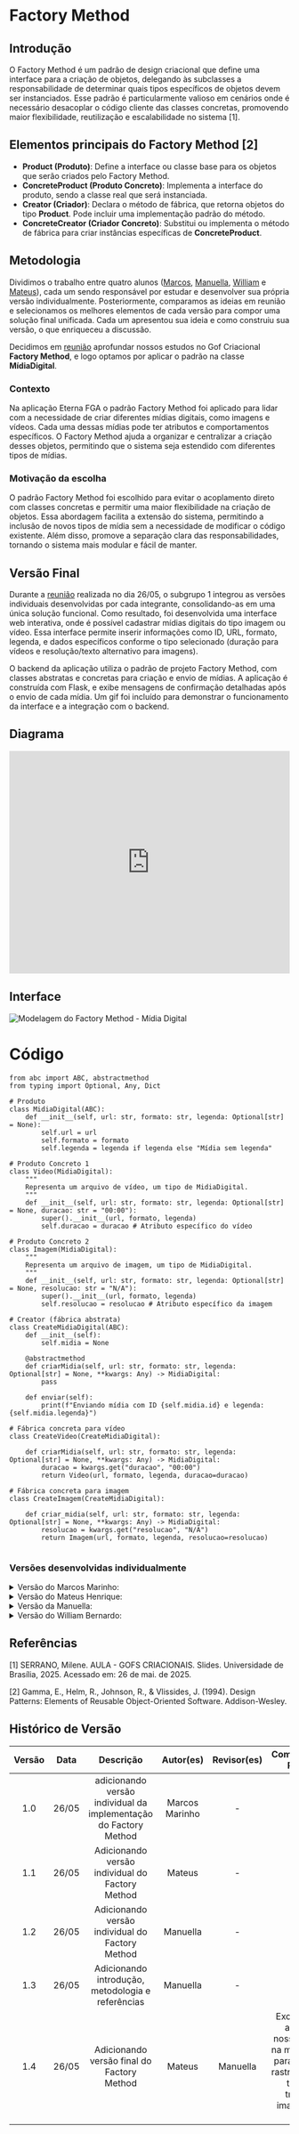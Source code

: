 # Factory Method

## Introdução
O Factory Method é um padrão de design criacional que define uma interface para a criação de objetos, delegando às subclasses a responsabilidade de determinar quais tipos específicos de objetos devem ser instanciados. Esse padrão é particularmente valioso em cenários onde é necessário desacoplar o código cliente das classes concretas, promovendo maior flexibilidade, reutilização e escalabilidade no sistema [1].

## Elementos principais do Factory Method [2]

- **Product (Produto)**: Define a interface ou classe base para os objetos que serão criados pelo Factory Method.
- **ConcreteProduct (Produto Concreto)**: Implementa a interface do produto, sendo a classe real que será instanciada.
- **Creator (Criador)**: Declara o método de fábrica, que retorna objetos do tipo **Product**. Pode incluir uma implementação padrão do método.
- **ConcreteCreator (Criador Concreto)**: Substitui ou implementa o método de fábrica para criar instâncias específicas de **ConcreteProduct**. 

## Metodologia

Dividimos o trabalho entre quatro alunos ([Marcos](https://github.com/devMarcosVM), [Manuella](https://github.com/manuvaladares), [William](https://github.com/willxbernardo) e [Mateus](https://github.com/Mateushqms)), cada um sendo responsável por estudar e desenvolver sua própria versão individualmente. Posteriormente, comparamos as ideias em reunião e selecionamos os melhores elementos de cada versão para compor uma solução final unificada. Cada um apresentou sua ideia e como construiu sua versão, o que enriqueceu a discussão.

Decidimos em [reunião](../../AtasDeReunião/reuniao2305.md) aprofundar nossos estudos no Gof Criacional **Factory Method**, e logo optamos por aplicar o padrão na classe **MídiaDigital**.

### Contexto

Na aplicação Eterna FGA o padrão Factory Method foi aplicado para lidar com a necessidade de criar diferentes mídias digitais, como imagens e vídeos. Cada uma dessas mídias pode ter atributos e comportamentos específicos. O Factory Method ajuda a organizar e centralizar a criação desses objetos, permitindo que o sistema seja estendido com diferentes tipos de mídias.

### Motivação da escolha
O padrão Factory Method foi escolhido para evitar o acoplamento direto com classes concretas e permitir uma maior flexibilidade na criação de objetos. Essa abordagem facilita a extensão do sistema, permitindo a inclusão de novos tipos de mídia sem a necessidade de modificar o código existente. Além disso, promove a separação clara das responsabilidades, tornando o sistema mais modular e fácil de manter.

## Versão Final

Durante a [reunião](../../AtasDeReunião/reuniao2605.md) realizada no dia 26/05, o subgrupo 1 integrou as versões individuais desenvolvidas por cada integrante, consolidando-as em uma única solução funcional. Como resultado, foi desenvolvida uma interface web interativa, onde é possível cadastrar mídias digitais do tipo imagem ou vídeo. Essa interface permite inserir informações como ID, URL, formato, legenda, e dados específicos conforme o tipo selecionado (duração para vídeos e resolução/texto alternativo para imagens).

O backend da aplicação utiliza o padrão de projeto Factory Method, com classes abstratas e concretas para criação e envio de mídias. A aplicação é construída com Flask, e exibe mensagens de confirmação detalhadas após o envio de cada mídia. Um gif foi incluído para demonstrar o funcionamento da interface e a integração com o backend.

## Diagrama

<iframe frameborder="0" style="width:100%;height:400px;" src="https://viewer.diagrams.net/?tags=%7B%7D&lightbox=1&highlight=0000ff&edit=_blank&layers=1&nav=1&title=FactoryMethod.drawio&dark=0#Uhttps%3A%2F%2Fdrive.google.com%2Fuc%3Fid%3D1qVqoxACzSgg4b0SpqjefpinDUHpoxtS5%26export%3Ddownload"></iframe>

## Interface

![Modelagem do Factory Method - Mídia Digital](../../assets/GOFsCriacionais/FactoryMethod/facthorymethod.gif)


# Código

```
from abc import ABC, abstractmethod
from typing import Optional, Any, Dict

# Produto
class MidiaDigital(ABC):
    def __init__(self, url: str, formato: str, legenda: Optional[str] = None):
        self.url = url
        self.formato = formato
        self.legenda = legenda if legenda else "Mídia sem legenda"

# Produto Concreto 1
class Video(MidiaDigital):
    """
    Representa um arquivo de vídeo, um tipo de MidiaDigital.
    """
    def __init__(self, url: str, formato: str, legenda: Optional[str] = None, duracao: str = "00:00"):
        super().__init__(url, formato, legenda)
        self.duracao = duracao # Atributo específico do vídeo

# Produto Concreto 2
class Imagem(MidiaDigital):
    """
    Representa um arquivo de imagem, um tipo de MidiaDigital.
    """
    def __init__(self, url: str, formato: str, legenda: Optional[str] = None, resolucao: str = "N/A"):
        super().__init__(url, formato, legenda)
        self.resolucao = resolucao # Atributo específico da imagem

# Creator (fábrica abstrata)
class CreateMidiaDigital(ABC):
    def __init__(self):
        self.midia = None

    @abstractmethod
    def criarMidia(self, url: str, formato: str, legenda: Optional[str] = None, **kwargs: Any) -> MidiaDigital:
        pass

    def enviar(self):
        print(f"Enviando mídia com ID {self.midia.id} e legenda: {self.midia.legenda}")

# Fábrica concreta para vídeo
class CreateVideo(CreateMidiaDigital):

    def criarMidia(self, url: str, formato: str, legenda: Optional[str] = None, **kwargs: Any) -> MidiaDigital:
        duracao = kwargs.get("duracao", "00:00")
        return Video(url, formato, legenda, duracao=duracao)

# Fábrica concreta para imagem
class CreateImagem(CreateMidiaDigital):

    def criar_midia(self, url: str, formato: str, legenda: Optional[str] = None, **kwargs: Any) -> MidiaDigital:
        resolucao = kwargs.get("resolucao", "N/A")
        return Imagem(url, formato, legenda, resolucao=resolucao)
    
```



### Versões desenvolvidas individualmente

<details>
<summary>Versão do Marcos Marinho:</summary>

### Marcos

A implementação foi desenvolvida com base no exemplo disponibilizado pela professora no Aprender3, adaptando-o para os nossos componentes.  

### Modelagem

![Modelagem do Factory Method - Mídia Digital](../../assets/GOFsCriacionais/FactoryMethod/FactoryMethodMarcos.png)

<center>

Autor: [Marcos Vieira Marinho](https://github.com/devMarcosVM)

</center>

### Código

```python
from abc import ABC, abstractmethod
from typing import Optional, Any, Dict

# --- Produto Abstrato ---
class MidiaDigital(ABC):
    """
    Classe base abstrata para todos os tipos de mídia digital.
    Define a interface comum.
    """
    def __init__(self, url: str, formato: str, legenda: Optional[str] = None):
        self.url = url
        self.formato = formato
        self.legenda = legenda if legenda else "Mídia sem legenda"

    @abstractmethod
    def exibir_detalhes(self) -> None:
        """
        Método abstrato para exibir os detalhes específicos da mídia.
        As subclasses concretas devem implementar este método.
        """
        print(f"URL: {self.url}")
        print(f"Formato: {self.formato}")
        print(f"Legenda: {self.legenda}")

# --- Produtos Concretos ---
class Video(MidiaDigital):
    """
    Representa um arquivo de vídeo, um tipo de MidiaDigital.
    """
    def __init__(self, url: str, formato: str, legenda: Optional[str] = None, duracao: str = "00:00"):
        super().__init__(url, formato, legenda)
        self.duracao = duracao # Atributo específico do vídeo

    def exibir_detalhes(self) -> None:
        print("--- Detalhes do Vídeo ---")
        super().exibir_detalhes()
        print(f"Duração: {self.duracao}")
        print("-------------------------")

class Imagem(MidiaDigital):
    """
    Representa um arquivo de imagem, um tipo de MidiaDigital.
    """
    def __init__(self, url: str, formato: str, legenda: Optional[str] = None, resolucao: str = "N/A"):
        super().__init__(url, formato, legenda)
        self.resolucao = resolucao # Atributo específico da imagem

    def exibir_detalhes(self) -> None:
        print("--- Detalhes da Imagem ---")
        super().exibir_detalhes()
        print(f"Resolução: {self.resolucao}")
        print("--------------------------")

# --- Fábrica Abstrata (Creator Abstrato) ---
class AbstractMidiaFactory(ABC):
    """
    Interface abstrata para as fábricas de MidiaDigital.
    Define o Factory Method 'criar_midia'.
    """
    @abstractmethod
    def criar_midia(self, url: str, formato: str, legenda: Optional[str] = None, **kwargs: Any) -> MidiaDigital:
        """
        Factory Method: As subclasses concretas implementarão este método
        para criar um tipo específico de MidiaDigital.
        """
        pass

# --- Fábricas Concretas (Concrete Creators) ---
class VideoFactory(AbstractMidiaFactory):
    """
    Fábrica concreta para criar objetos Video.
    """
    def criar_midia(self, url: str, formato: str, legenda: Optional[str] = None, **kwargs: Any) -> Video:
        duracao = kwargs.get("duracao", "00:00")
        return Video(url, formato, legenda, duracao=duracao)

class ImagemFactory(AbstractMidiaFactory):
    """
    Fábrica concreta para criar objetos Imagem.
    """
    def criar_midia(self, url: str, formato: str, legenda: Optional[str] = None, **kwargs: Any) -> Imagem:
        resolucao = kwargs.get("resolucao", "N/A")
        return Imagem(url, formato, legenda, resolucao=resolucao)
    
```
<center>

Autor: [Marcos Vieira Marinho](https://github.com/devMarcosVM)

</center>

</details>


<details>
<summary>Versão do Mateus Henrique: </summary>

### Mateus

A implementação foi desenvolvida com base no exemplo disponibilizado pela professora no Aprender3, adaptando-o para os nossos componentes.  

### Modelagem

<iframe frameborder="0" style="width:100%;height:1093px;" src="https://viewer.diagrams.net/?tags=%7B%7D&lightbox=1&highlight=0000ff&edit=_blank&layers=1&nav=1&title=classes.drawio&dark=0#R%3Cmxfile%3E%3Cdiagram%20name%3D%22P%C3%A1gina-1%22%20id%3D%22nnV4It4wvfA8yrZHrYJC%22%3E7Vxdc9o4FP01zLSdIWPZxsBjgLTdnWQ2s9np7j51BBZGjbAYWYSwv34lW%2F6QZQgUm5DGvARdS9eWztHVuZJJxxkvn78wuFrcUR%2BRjm35zx1n0rHlZyD%2BSMs2sfSHbmIIGPYTE8gND%2Fg%2FpIyWsq6xjyKtIqeUcLzSjTMahmjGNRtkjG70anNK9LuuYIAMw8MMEtP6N%2Fb5IrEO7H5u%2F4pwsEjvDLxhcmUJ08qqJ9EC%2BnRTMDk3HWfMKOXJt%2BXzGBE5eOm4JO0%2B77iaPRhDIT%2BkwejHDwLx59%2FB3U2X3qPg5qs37fYSL0%2BQrFWH77CP4Wc445RtO7YHl6uOMyLiDiO9BKcRZ6JaZg20OqoUd5xv09GMNnhJYChKozkN%2BYO6AqQ%2FgoNQfJ%2BJ7iAmDE%2BIcSyAuFYXOJV%2BZwtM%2FFu4pWvZ6YjD2WNaGi0ow%2F8Jt5Aon%2BIy44pTtqfVeJAthdkSVoYiUec%2BHUlQMt3BZ63iLYy4MswoIXAV4WnWjSVkAQ5HlHO6VJU2C8zRwwrOZJ2NmCbyQfgyfUgTRwWtHAD0XDApXL8gukRcomOpSQVcJ2myySnq9BXvFgV6esoG1awIMlc5ccQXxZ0jeNQ3eGRgT3CMu2ANfczmkhyAOSZkTAkVoE9CGldKyUDQnFdQYYl9n8TOxKjiMPhLUmPSBbnlNm44cXLLn2oUpIlRDjlMQJMIEThF5J5GmGMq%2FbOk7mhFccjjoeqNOr1JbGF8TENJfRzDhQQZNkgSQvUs7QkOF4hhXgnw3ql4MOqC0QeBPmgI80EF5nkACKdRPF8ZhuxDhMi8Y4vbWGsm7nEdM4MlljllIlbSkpWgAIU%2BTKx%2FrCQwYlr35CBLJOI6nz49bsR0iz4aXBMjaCKiuHU83ZLIozPLNZklTVS0nZM4zC8ESVFYwTadVSOB2Ni66qle9UYgL79IuaNDSz3Mc9zDmJcytHbq9czwgnyxbqsiIlO6uckNAoJ16CNfASAGdEEDSahbGkcOOVY%2FEOdbtVbAteTjKHYjiikf9MH1YbSIXe4N4hFdsxna0xUlF8RKFaB9INmqouznXowYIpDjJ12%2FVCEQN71mDG4LFRQ5c8%2F30iAqKGL0egpnRQV3aJXQTDzm2GaPdgLcw4pQo8eZrrg8ZghyJL50y1cr2XIro76O6YsiJFt5Yimwc1JPjph89o7Zl2ladRdNNmqIq1bWFQCDnoZOV3k6jhMG6F1QWkPofB4JtpancQ1Qm0h%2F64ydzvXERzRTpa2qbFRVplf7%2BlR3LKsi7LtnVJkAGOxoZeaRMnN4MA32ycwK1JuSmcCuAH0kw2MrLS9eWh7NtkppWcG25qRl%2F%2FWlpRhTtv1HuhRgqeK%2FxWuTdO1ISltVqkmSAudATepYl6FJbX2h8qxzaFIz%2FS1r0MvVnOl2TQ2a07KHji4TTpOczUvMlN4F5H5bwgAtW315Vn3ZzQTlHoHpWufcxgTmfngrMI8UmNn0OkVhVsLemML0qhVmu5P51uTm8dyr0JuV3GtMbzq9vXozF5Sni85qhen2M0OsMa8sx35BZ8alexEWxBDIVS82nkFvDuqWm6ch57175A7dvL4s4NzXnXJdIZotDTnrauC5P4OclvChZ8wTYgyHnion3oGtirlvWdgWCvVxonasq5M%2Bt3QQAfoleZA8qGqVM8Zw1HeHVwNnmH%2FKbq9cr3DZ1e%2BSUN%2B4S125imtKE5llrqNLTzHdXYeKP5NiDvpAA6WuYw3H1t3auofmUtB048RIQQ1E29zTFINL%2BgTz9kXKgpJIjc9pEUHFMvJxsUjo7DEL6zo1a8pzB8NSmmubaS7wKjRn393N6NOUi3mOIqOKzDXod0gEm0I5r1Qm88CZyA3eTmYCzpqZ7Cdj3eTbH01OybgrGdhc1lN1qNNutCQbLTmlrI65JBcpZemUsoqUAgalqnVdTZRK32N4iVJNbeI45q5uckwo1O0Us%2B84nNMPH9uI9otGtEPpl8aZ%2BpNKM4CddzegB8q7AXZ2eHhMTnkR6urFLDNlyItbD27tZ5Qn0cQ2E7pv2Ee0Ff6%2FnvD37J8U%2FoOmZJdtvqcvhb%2B%2FZnAGW7n%2FNhbHLIS8HblvV%2F1W4G3IfXBGuf%2BGKPXacj99Hb6V%2B%2B8yonkHrqTNbWCYK2n8y8kJDrBUVe0vJ1s5WJKD%2FfKJlXsgiYHd2EZw9UuM2astaeT0YuL6%2BEl8jfkpa2mvu%2Bg1xcMUKu9or70Ys799G7kvNHI7u94kPVmLeo1xvko5tFr0YrTo8ZQaHppWN8Qo1zzNbbXo%2B4low8Era1EXGHw699az13k%2FW88pjpez9SyK%2Bf%2BRSd5Ryf8bj3PzPw%3D%3D%3C%2Fdiagram%3E%3C%2Fmxfile%3E"></iframe>

<center>

Autor: [Mateus Henrique](https://github.com/Mateushqms)

</center>

### Código

```python
from abc import ABC, abstractmethod
from typing import Optional, Dict


# Produto abstrato
class MidiaDigital(ABC):
    def __init__(self, url: str, formato: str, legenda: Optional[str] = None):
        self.url = url
        self.formato = formato
        self.legenda = legenda or "Sem legenda"

    @abstractmethod
    def exibir_info(self) -> str:
        pass


# Produtos concretos
class Imagem(MidiaDigital):
    def __init__(self, url: str, formato: str, legenda: Optional[str] = None, texto_alternativo: str = ""):
        super().__init__(url, formato, legenda)
        self.texto_alternativo = texto_alternativo

    def exibir_info(self) -> str:
        return f"[Imagem] URL: {self.url} | Alt: {self.texto_alternativo} | Formato: {self.formato} | Legenda: {self.legenda}"


class Video(MidiaDigital):
    def __init__(self, url: str, formato: str, legenda: Optional[str] = None, duracao: str = "00:00"):
        super().__init__(url, formato, legenda)
        self.duracao = duracao

    def exibir_info(self) -> str:
        return f"[Vídeo] URL: {self.url} | Duração: {self.duracao} | Formato: {self.formato} | Legenda: {self.legenda}"


# Fabricas concretas
class MidiaFactory(ABC):
    @abstractmethod
    def criar(self, url: str, formato: str, legenda: Optional[str], **kwargs) -> MidiaDigital:
        pass


class ImagemFactory(MidiaFactory):
    def criar(self, url: str, formato: str, legenda: Optional[str], **kwargs) -> Imagem:
        return Imagem(url, formato, legenda, texto_alternativo=kwargs.get("texto_alternativo", ""))


class VideoFactory(MidiaFactory):
    def criar(self, url: str, formato: str, legenda: Optional[str], **kwargs) -> Video:
        return Video(url, formato, legenda, duracao=kwargs.get("duracao", "00:00"))


# Gerenciador de fabricas
class GerenciadorMidia:
    def __init__(self):
        self.fabricas: Dict[str, MidiaFactory] = {}
        self.registrar_fabrica("imagem", ImagemFactory())
        self.registrar_fabrica("video", VideoFactory())

    def registrar_fabrica(self, tipo: str, fabrica: MidiaFactory):
        self.fabricas[tipo.lower()] = fabrica

    def criar_midia(self, tipo: str, url: str, formato: str, legenda: Optional[str] = None, **kwargs) -> MidiaDigital:
        fabrica = self.fabricas.get(tipo.lower())
        if not fabrica:
            raise ValueError(f"Tipo de mídia não suportado: {tipo}")
        return fabrica.criar(url, formato, legenda, **kwargs)

    
```
<center>

Autor: [Mateus Henrique](https://github.com/Mateushqms)

</center>

</details>

<details>
<summary>Versão da Manuella:</summary>

### Manuella

Este projeto implementa o padrão de projeto Factory Method com o objetivo de encapsular a criação de diferentes tipos de mídias digitais, como vídeos e imagens no envio de `memórias`.

- `MidiaDigital` é o produto abstrato.

- `Video` e `Imagem` são os produtos concretos.

- `CreateMidiaDigital` é o criador abstrato com o método factory_method.

- `CreateVideo` e `CreateImagem` são os criadores concretos.

### Modelagem

![Modelagem do Factory Method - Mídia Digital](../../assets/GOFsCriacionais/FactoryMethod/FactoryMethodManuella.png)

<center>

Autor: [Manuella Magalhães Valadares](https://github.com/manuvaladares)

</center>

### Código

```python
from abc import ABC, abstractmethod

# Produto
class MidiaDigital(ABC):
    def __init__(self, id: int, legenda: str):
        self.id = id
        self.legenda = legenda

# Produto Concreto 1
class Video(MidiaDigital):
    def __init__(self, id: int, legenda: str, url_arquivo: str):
        super().__init__(id, legenda)
        self.url_arquivo = url_arquivo

# Produto Concreto 2
class Imagem(MidiaDigital):
    def __init__(self, id: int, legenda: str, url_arquivo: str, resolucao: str):
        super().__init__(id, legenda)
        self.url_arquivo = url_arquivo
        self.resolucao = resolucao

# Creator (fábrica abstrata)
class CreateMidiaDigital(ABC):
    def __init__(self):
        self.midia = None

    @abstractmethod
    def factory_method(self, id: int) -> MidiaDigital:
        pass

    def enviar(self):
        print(f"Enviando mídia com ID {self.midia.id} e legenda: {self.midia.legenda}")

# Fábrica concreta para vídeo
class CreateVideo(CreateMidiaDigital):
    def factory_method(self, id: int) -> MidiaDigital:
        self.midia = Video(id=id, legenda="Vídeo institucional", url_arquivo="video.mp4")
        return self.midia

# Fábrica concreta para imagem
class CreateImagem(CreateMidiaDigital):
    def factory_method(self, id: int) -> MidiaDigital:
        self.midia = Imagem(id=id, legenda="Imagem promocional", url_arquivo="imagem.jpg", resolucao="1920x1080")
        return self.midia
    
```
<center>

Autor: [Manuella Magalhães Valadares](https://github.com/manuvaladares)

</center>

</details>

<details>
<summary>Versão do William Bernardo: </summary>

### Diagrama de Classes

- **MidiaDigital (abstract)**: Classe base para qualquer tipo de mídia digital.
- **Imagem**: Subclasse concreta de `MidiaDigital`, com atributo específico `resolucao`.
- **Video**: Subclasse concreta de `MidiaDigital`, com atributo específico `duracao`.

### Fábricas:

- **MidiaFactory (abstract)**: Define a interface `criar(...)` que será implementada por fábricas concretas.
- **ImagemFactory**: Cria instâncias da classe `Imagem`.
- **VideoFactory**: Cria instâncias da classe `Video`.

### Modelagem

![Modelagem do Factory Method - Mídia Digital](../../assets/GOFsCriacionais/FactoryMethod/FactoryMethodWill.png)

<center>

Autor: [William Bernardo](https://github.com/willxbernardo)

</center>

### Código

```python
from abc import ABC, abstractmethod
from typing import Optional, Any


# Produto abstrato
class MidiaDigital(ABC):
    def __init__(self, url: str, formato: str, legenda: Optional[str] = None):
        self.url = url
        self.formato = formato
        self.legenda = legenda if legenda else "Sem legenda"

    @abstractmethod
    def exibir_info(self) -> str:
        pass

    def exibir_detalhes(self) -> None:
        print(self.exibir_info())


# Produto concreto: Imagem
class Imagem(MidiaDigital):
    def __init__(self, url: str, formato: str, legenda: Optional[str] = None, resolucao: str = "N/A"):
        super().__init__(url, formato, legenda)
        self.resolucao = resolucao

    def exibir_info(self) -> str:
        return (f"[Imagem]\nURL: {self.url}\nFormato: {self.formato}\nLegenda: {self.legenda}\n"
                f"Resolução: {self.resolucao}")


# Produto concreto: Vídeo
class Video(MidiaDigital):
    def __init__(self, url: str, formato: str, legenda: Optional[str] = None, duracao: str = "00:00"):
        super().__init__(url, formato, legenda)
        self.duracao = duracao

    def exibir_info(self) -> str:
        return (f"[Vídeo]\nURL: {self.url}\nFormato: {self.formato}\nLegenda: {self.legenda}\n"
                f"Duração: {self.duracao}")


# Fábrica abstrata
class MidiaFactory(ABC):
    @abstractmethod
    def criar_midia(self, url: str, formato: str, legenda: Optional[str] = None, **kwargs: Any) -> MidiaDigital:
        pass


# Fábrica concreta: Imagem
class ImagemFactory(MidiaFactory):
    def criar_midia(self, url: str, formato: str, legenda: Optional[str] = None, **kwargs: Any) -> Imagem:
        resolucao = kwargs.get("resolucao", "N/A")
        return Imagem(url, formato, legenda, resolucao=resolucao)


# Fábrica concreta: Vídeo
class VideoFactory(MidiaFactory):
    def criar_midia(self, url: str, formato: str, legenda: Optional[str] = None, **kwargs: Any) -> Video:
        duracao = kwargs.get("duracao", "00:00")
        return Video(url, formato, legenda, duracao=duracao)


# Gerenciador de Fábricas
class GerenciadorDeFabricasMidia:
    def __init__(self):
        self.fabricas = {
            "imagem": ImagemFactory(),
            "video": VideoFactory()
        }

    def get_factory(self, tipo: str) -> MidiaFactory:
        tipo = tipo.lower()
        if tipo in self.fabricas:
            return self.fabricas[tipo]
        raise ValueError(f"Fábrica para tipo '{tipo}' não encontrada.")


# --- Exemplo de Uso do Gerenciador ---
if __name__ == "__main__":
    gerenciador = GerenciadorDeFabricasMidia()

    # Cliente quer criar um vídeo
    try:
        fabrica_de_videos = gerenciador.get_factory("video")
        meu_video = fabrica_de_videos.criar_midia(
            url="http://example.com/filme.mp4",
            formato="MP4",
            legenda="Filme de Ação",
            duracao="01:45:30"
        )
        meu_video.exibir_detalhes()
    except ValueError as e:
        print(e)

    print("-" * 20)

    # Cliente quer criar uma imagem
    try:
        fabrica_de_imagens = gerenciador.get_factory("imagem")
        minha_imagem = fabrica_de_imagens.criar_midia(
            url="http://example.com/paisagem.jpg",
            formato="JPEG",
            legenda="Bela Paisagem",
            resolucao="4032x3024"
        )
        minha_imagem.exibir_detalhes()
    except ValueError as e:
        print(e)

    print("-" * 20)

    # Tentativa de obter uma fábrica para um tipo desconhecido
    try:
        fabrica_desconhecida = gerenciador.get_factory("audiobook")
    except ValueError as e:
        print(e)
    
```
<center>

Autor: [William Bernardo](https://github.com/willxbernardo)

</center>
</details>

## Referências

[1] SERRANO, Milene. AULA - GOFS CRIACIONAIS. Slides. Universidade de Brasília, 2025. Acessado em: 26 de mai. de 2025.

[2] Gamma, E., Helm, R., Johnson, R., & Vlissides, J. (1994). Design Patterns: Elements of Reusable Object-Oriented Software. Addison-Wesley.<br>



## Histórico de Versão

| Versão | Data | Descrição | Autor(es) | Revisor(es) | Comentário do Revisor |
| :-: | :-: | :-: | :-: | :-: | :-: |
| 1.0 | 26/05 | adicionando versão individual da implementação do Factory Method | Marcos Marinho | - | - |
| 1.1 | 26/05 | Adicionando versão individual do Factory Method | Mateus | - | - |
| 1.2 | 26/05 | Adicionando versão individual do Factory Method | Manuella | - | - |
| 1.3 | 26/05 | Adicionando introdução, metodologia e referências | Manuella | - | - |
| 1.4 | 26/05 | Adicionando versão final do Factory Method | Mateus | Manuella | Excelente, só adicionei nossos nomes na metodologia para facilitar a rastreabilidade, também troquei a imagem pelo iframe |
